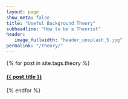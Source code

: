 ```yaml
---
layout: page
show_meta: false
title: "Useful Background Theory"
subheadline: "How to be a Theorist"
header:
   image_fullwidth: "header_unsplash_5.jpg"
permalink: "/theory/"
---
```

<div>
    {% for post in site.tags.theory %}
    <h4><a href="{{ site.url }}{{ site.baseurl }}{{ post.url }}">{{ post.title }}</a></h4>
    {% endfor %}
</div>